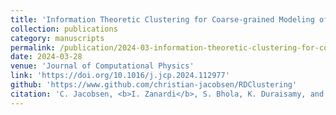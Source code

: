 ```yaml
---
title: 'Information Theoretic Clustering for Coarse-grained Modeling of Non-equilibrium Gas Dynamics'
collection: publications
category: manuscripts
permalink: /publication/2024-03-information-theoretic-clustering-for-coarse-grained-modeling-of-non-equilibrium-gas-dynamics
date: 2024-03-28
venue: 'Journal of Computational Physics'
link: 'https://doi.org/10.1016/j.jcp.2024.112977'
github: 'https://www.github.com/christian-jacobsen/RDClustering'
citation: 'C. Jacobsen, <b>I. Zanardi</b>, S. Bhola, K. Duraisamy, and M. Panesi. &quot;Information theoretic clustering for coarse‑grained modeling of non‑equilibrium gas dynamics&quot;. In: <i>Journal of Computational Physics</i> 507 (2024). doi: 10.1016/j.jcp.2024.112977.'
---
```

